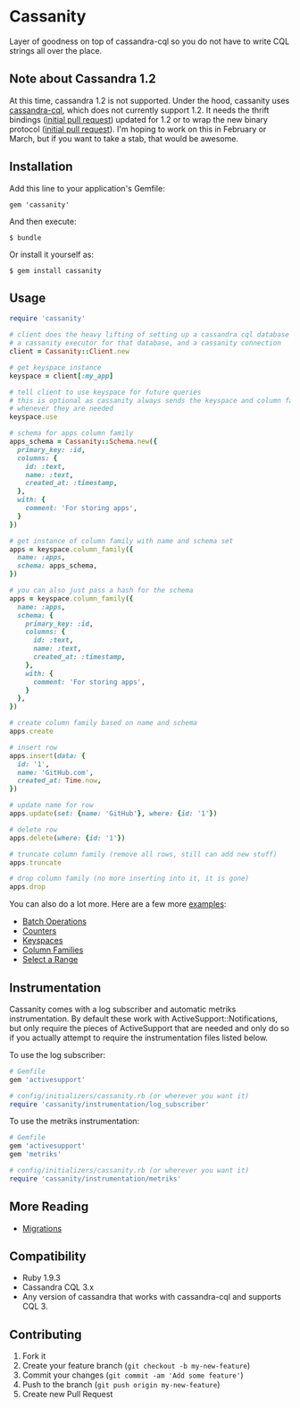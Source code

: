 # Cassanity

Layer of goodness on top of cassandra-cql so you do not have to write CQL strings all over the place.

## Note about Cassandra 1.2

At this time, cassandra 1.2 is not supported. Under the hood, cassanity uses [cassandra-cql](https://github.com/kreynolds/cassandra-cql), which does not currently support 1.2. It needs the thrift bindings ([initial pull request](https://github.com/kreynolds/cassandra-cql/pull/39)) updated for 1.2 or to wrap the new binary protocol ([initial pull request](https://github.com/kreynolds/cassandra-cql/pull/40)). I'm hoping to work on this in February or March, but if you want to take a stab, that would be awesome.

## Installation

Add this line to your application's Gemfile:

    gem 'cassanity'

And then execute:

    $ bundle

Or install it yourself as:

    $ gem install cassanity

## Usage

```ruby
require 'cassanity'

# client does the heavy lifting of setting up a cassandra cql database instance,
# a cassanity executor for that database, and a cassanity connection
client = Cassanity::Client.new

# get keyspace instance
keyspace = client[:my_app]

# tell client to use keyspace for future queries
# this is optional as cassanity always sends the keyspace and column family name
# whenever they are needed
keyspace.use

# schema for apps column family
apps_schema = Cassanity::Schema.new({
  primary_key: :id,
  columns: {
    id: :text,
    name: :text,
    created_at: :timestamp,
  },
  with: {
    comment: 'For storing apps',
  }
})

# get instance of column family with name and schema set
apps = keyspace.column_family({
  name: :apps,
  schema: apps_schema,
})

# you can also just pass a hash for the schema
apps = keyspace.column_family({
  name: :apps,
  schema: {
    primary_key: :id,
    columns: {
      id: :text,
      name: :text,
      created_at: :timestamp,
    },
    with: {
      comment: 'For storing apps',
    }
  },
})

# create column family based on name and schema
apps.create

# insert row
apps.insert(data: {
  id: '1',
  name: 'GitHub.com',
  created_at: Time.now,
})

# update name for row
apps.update(set: {name: 'GitHub'}, where: {id: '1'})

# delete row
apps.delete(where: {id: '1'})

# truncate column family (remove all rows, still can add new stuff)
apps.truncate

# drop column family (no more inserting into it, it is gone)
apps.drop
```

You can also do a lot more. Here are a few more [examples](https://github.com/jnunemaker/cassanity/tree/master/examples):

* [Batch Operations](https://github.com/jnunemaker/cassanity/tree/master/examples/batch.rb)
* [Counters](https://github.com/jnunemaker/cassanity/tree/master/examples/counters.rb)
* [Keyspaces](https://github.com/jnunemaker/cassanity/tree/master/examples/keyspaces.rb)
* [Column Families](https://github.com/jnunemaker/cassanity/tree/master/examples/column_families.rb)
* [Select a Range](https://github.com/jnunemaker/cassanity/tree/master/examples/select_range.rb)

## Instrumentation

Cassanity comes with a log subscriber and automatic metriks instrumentation. By
default these work with ActiveSupport::Notifications, but only require the
pieces of ActiveSupport that are needed and only do so if you actually attempt
to require the instrumentation files listed below.

To use the log subscriber:

```ruby
# Gemfile
gem 'activesupport'

# config/initializers/cassanity.rb (or wherever you want it)
require 'cassanity/instrumentation/log_subscriber'
```

To use the metriks instrumentation:

```ruby
# Gemfile
gem 'activesupport'
gem 'metriks'

# config/initializers/cassanity.rb (or wherever you want it)
require 'cassanity/instrumentation/metriks'
```

## More Reading

* [Migrations](https://github.com/jnunemaker/cassanity/tree/master/doc/Migrations.md)

## Compatibility

* Ruby 1.9.3
* Cassandra CQL 3.x
* Any version of cassandra that works with cassandra-cql and supports CQL 3.

## Contributing

1. Fork it
2. Create your feature branch (`git checkout -b my-new-feature`)
3. Commit your changes (`git commit -am 'Add some feature'`)
4. Push to the branch (`git push origin my-new-feature`)
5. Create new Pull Request
